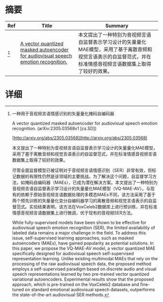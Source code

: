 # 摘要

| Ref | Title | Summary |
| --- | --- | --- |
| [^1] | [A vector quantized masked autoencoder for audiovisual speech emotion recognition.](http://arxiv.org/abs/2305.03568) | 本文提出了一种特别为音视频言语自监督表示学习设计的矢量量化MAE模型，采用了基于离散音频和视觉言语表示的自监督范式，并在标准情感音视频言语数据集上取得了较好的效果。 |

# 详细

[^1]: 一种用于音视频言语情感识别的矢量量化掩码自编码器

    A vector quantized masked autoencoder for audiovisual speech emotion recognition. (arXiv:2305.03568v1 [cs.SD])

    [http://arxiv.org/abs/2305.03568](http://arxiv.org/abs/2305.03568)

    本文提出了一种特别为音视频言语自监督表示学习设计的矢量量化MAE模型，采用了基于离散音频和视觉言语表示的自监督范式，并在标准情感音视频言语数据集上取得了较好的效果。

    

    尽管全面监督模型已被证明对于音视频言语情感识别（SER）非常有效，但标记数据的有限性仍然是该领域的主要挑战。为了解决这个问题，自监督学习方法，如掩码自编码器（MAEs），已成为潜在解决方案。本文提出了一种特别为音视频言语自监督表示学习设计的矢量量化MAE模型（VQ-MAE-AV）。与现有的依赖于原始音视频言语数据处理的多模态MAEs不同，该方法采用了基于两个预先训练的矢量量化变分自编码器学习的离散音频和视觉言语表示的自监督范式。实验结果表明，该方法在VoxCeleb2数据库上进行预训练，并在标准情感音视频言语数据集上进行微调，优于现有的音视频SER方法。

    While fully-supervised models have been shown to be effective for audiovisual speech emotion recognition (SER), the limited availability of labeled data remains a major challenge in the field. To address this issue, self-supervised learning approaches, such as masked autoencoders (MAEs), have gained popularity as potential solutions. In this paper, we propose the VQ-MAE-AV model, a vector quantized MAE specifically designed for audiovisual speech self-supervised representation learning. Unlike existing multimodal MAEs that rely on the processing of the raw audiovisual speech data, the proposed method employs a self-supervised paradigm based on discrete audio and visual speech representations learned by two pre-trained vector quantized variational autoencoders. Experimental results show that the proposed approach, which is pre-trained on the VoxCeleb2 database and fine-tuned on standard emotional audiovisual speech datasets, outperforms the state-of-the-art audiovisual SER methods.
    

